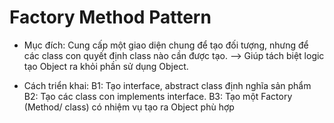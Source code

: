 # Factory Method Pattern
- Mục đích: Cung cấp một giao diện chung để tạo đối tượng, nhưng để các class con quyết định class nào cần được tạo.
--> Giúp tách biệt logic tạo Object ra khỏi phần sử dụng Object.

- Cách triển khai:
B1: Tạo interface, abstract class định nghĩa sản phẩm
B2: Tạo các class con implements interface.
B3: Tạo một Factory (Method/ class) có nhiệm vụ tạo ra Object phù hợp